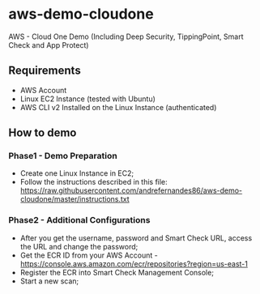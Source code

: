 # aws-demo-cloudone
AWS - Cloud One Demo (Including Deep Security, TippingPoint, Smart Check and App Protect)

## Requirements
- AWS Account
- Linux EC2 Instance (tested with Ubuntu)
- AWS CLI v2 Installed on the  Linux Instance (authenticated)

## How to demo
### Phase1 - Demo Preparation
- Create one Linux Instance in EC2;
- Follow the instructions described in this file: https://raw.githubusercontent.com/andrefernandes86/aws-demo-cloudone/master/instructions.txt

### Phase2 - Additional Configurations
- After you get the username, password and Smart Check URL, access the URL and change the password;
- Get the ECR ID from your AWS Account - https://console.aws.amazon.com/ecr/repositories?region=us-east-1
- Register the ECR into Smart Check Management Console;
- Start a new scan;
